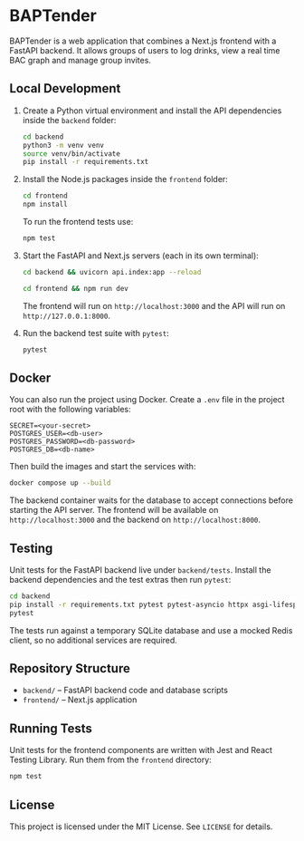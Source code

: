 # BAPTender

BAPTender is a web application that combines a Next.js frontend with a FastAPI backend. It allows groups of users to log drinks, view a real time BAC graph and manage group invites.

## Local Development

1. Create a Python virtual environment and install the API dependencies inside the `backend` folder:
   ```bash
   cd backend
   python3 -m venv venv
   source venv/bin/activate
   pip install -r requirements.txt
   ```
2. Install the Node.js packages inside the `frontend` folder:
   ```bash
   cd frontend
   npm install
   ```
   To run the frontend tests use:
   ```bash
   npm test
   ```
3. Start the FastAPI and Next.js servers (each in its own terminal):
   ```bash
   cd backend && uvicorn api.index:app --reload
   ```
   ```bash
   cd frontend && npm run dev
   ```
   The frontend will run on `http://localhost:3000` and the API will run on `http://127.0.0.1:8000`.

4. Run the backend test suite with `pytest`:
   ```bash
   pytest
   ```

## Docker

You can also run the project using Docker. Create a `.env` file in the project
root with the following variables:

```
SECRET=<your-secret>
POSTGRES_USER=<db-user>
POSTGRES_PASSWORD=<db-password>
POSTGRES_DB=<db-name>
```

Then build the images and start the services with:

```bash
docker compose up --build
```

The backend container waits for the database to accept connections before starting the API server. The frontend will be available on `http://localhost:3000` and the backend on `http://localhost:8000`.

## Testing

Unit tests for the FastAPI backend live under `backend/tests`. Install the backend dependencies and the test extras then run `pytest`:

```bash
cd backend
pip install -r requirements.txt pytest pytest-asyncio httpx asgi-lifespan
pytest
```

The tests run against a temporary SQLite database and use a mocked Redis client, so no additional services are required.

## Repository Structure

- `backend/` – FastAPI backend code and database scripts
- `frontend/` – Next.js application

## Running Tests

Unit tests for the frontend components are written with Jest and React Testing Library.
Run them from the `frontend` directory:

```bash
npm test
```

## License

This project is licensed under the MIT License. See `LICENSE` for details.
